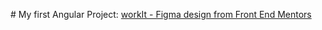 #   M y   f i r s t   A n g u l a r   P r o j e c t : [workIt - Figma design from Front End Mentors](https://653bf835b19f404b36d08595--stunning-fenglisu-ff6366.netlify.app/)
